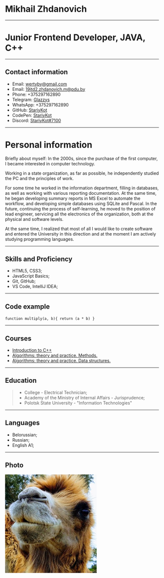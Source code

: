 # Mikhail Zhdanovich

---

# Junior Frontend Developer, JAVA, C++

---

## Contact information

- Email: <a href="mailto:wertyby@gmail.com" target="\_blank">wertyby@gmail.com</a>
- Email: <a href="mailto:19itd2.zhdanovich.m@pdu.by" target="\_blank">19itd2.zhdanovich.m@pdu.by</a>
- Phone: +375297162890
- Telegram: [Glazzys](https://t.me/Glazzys "Account Telegram")
- WhatsApp: +375297162890
- GitHub: [StariyKot](https://github.com/StariyKot "Accoun GitHub")
- CodePen: [StariyKot](https://codepen.io/StariyKot "Account CodePen")
- Discord: [StariyKot#7100](https://discordapp.com/users/StariyKot#7100/ "StariyKot#7100")

---

# Personal information

Briefly about myself:
In the 2000s, since the purchase of the first computer, I became interested in computer technology.

Working in a state organization, as far as possible, he independently studied the PC and the principles of work.

For some time he worked in the information department, filling in databases, as well as working with various reporting documentation. At the same time, he began developing summary reports in MS Excel to automate the workflow, and developing simple databases using SQLite and Pascal.
In the future, continuing the process of self-learning, he moved to the position of lead engineer, servicing all the electronics of the organization, both at the physical and software levels.

At the same time, I realized that most of all I would like to create software and entered the University in this direction and at the moment I am actively studying programming languages.

---

## Skills and Proficiency

- HTML5, CSS3;
- JavaScript Basics;
- Git, GitHub;
- VS Code, IntelliJ IDEA;

---

## Code example

`function multiply(a, b){ return (a * b) }`

---

## Courses

- [Introduction to C++](https://stepik.org/cert/822925 "Introduction to C++")
- [Algorithms: theory and practice. Methods.](https://stepik.org/cert/1353458 "Algorithms: theory and practice. Methods.")
- [Algorithms: theory and practice. Data structures.](https://stepik.org/cert/1353839 "Algorithms: theory and practice. Data structures.")

---

## Education

> - College - Electrical Technician;
> - Academy of the Ministry of Internal Affairs - Jurisprudence;
> - Polotsk State University - "Information Technologies"

---

## Languages

- Belorussian;
- Russian;
- English A1;

---

## Photo

![](https://github.com/StariyKot/rsschool-cv/raw/gh-pages/image/IMG_1.jpg "rsschool")